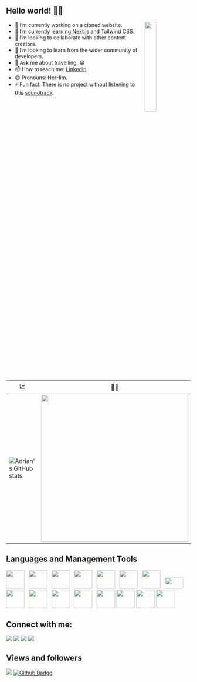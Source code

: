 ## Hello world! 👨‍💻

<img align="right" width="25%" src="https://mk0appinventiv4394ey.kinstacdn.com/wp-content/uploads/sites/1/2018/06/10-Tips-to-Hire-Android-App-Developer-2020-Edition.png"/>

- 🔭  I’m currently working on a cloned website.
- 🌱 I’m currently learning Next.js and Tailwind CSS.
- 👯 I’m looking to collaborate with other content creators.
- 🤔 I’m looking to learn from the wider community of developers.
- 💬 Ask me about travelling. 😁
- 📫 How to reach me: [LinkedIn](https://www.linkedin.com/in/adrian-pantea).
- 😄 Pronouns: He/Him.
- ⚡ Fun fact: There is no project without listening to this [soundtrack](https://www.youtube.com/watch?v=iHI-MCHb-VQ&t=17007s). 


📈 | 👨‍💻
------------ | -------------
![Adrian's GitHub stats](https://github-readme-stats.vercel.app/api?username=adrianp2021&hide_border=true&theme=dark&show_icons=true) | <img  width="400px" align="center" src="https://github-readme-stats.vercel.app/api/top-langs?username=adrianp2021&account_private=true&theme=dark&show_icons=true&hide_border=true&show_icons=true&locale=en&layout=compact"/>

## Languages and Management Tools
<p align="left">
<a href="https://reactjs.org/" target="_blank"><img width="50px" src="https://cdn.iconscout.com/icon/free/png-256/react-4-1175110.png"></a> &nbsp
<a href="https://www.javascript.com/" target="_blank"> <img width="50px" src="https://cdn.iconscout.com/icon/free/png-256/javascript-23-1174949.png"></a> &nbsp
<a href="https://developer.mozilla.org/en-US/docs/Web/HTML" target="_blank"> <img width="50px" src="https://www.w3.org/html/logo/downloads/HTML5_Badge_256.png"></a> &nbsp
<a href="https://developer.mozilla.org/en-US/docs/Web/CSS" target="_blank"> <img width="50px"src="https://cdn.iconscout.com/icon/free/png-256/css-131-722685.png"></a> &nbsp
<a href="https://nodejs.org/en/" target="_blank"> <img width="50px" src="https://cdn.iconscout.com/icon/free/png-256/node-js-1-1174935.png"></a> &nbsp
<a href="https://www.djangoproject.com/" target="_blank"> <img width="50px" src="https://www.logolynx.com/images/logolynx/b3/b38e909c4a7f55b7563bbf23413d2f1f.png"></a> &nbsp
<a href="https://www.python.org/" target="_blank"> <img width="50px" src="https://miro.medium.com/max/512/1*XOFheBcYZ_2lG1rodQV5kg.png"></a> &nbsp
<a href="https://bulma.io/" target="_blank"> <img width="50px" src="https://seeklogo.com/images/B/bulma-logo-45B5145BF4-seeklogo.com.png" height="30px" ></a> &nbsp
<a href="https://react.semantic-ui.com/" target="_blank"> <img width="50px" src="https://react.semantic-ui.com/logo.png"></a> &nbsp
<a href="https://insomnia.rest/" target="_blank"> <img width="50px" src="https://external-preview.redd.it/Ei1Z8fuxzd6fwIDLPBrbpJtfCj992hmJcKPMZxidaE0.jpg?auto=webp&s=73eb420e05c620c671dd9fa7579af2b5bacb344a"></a> &nbsp
<a href="https://www.mongodb.com/cloud/atlas/lp/try2?utm_content=controlhterms&utm_source=google&utm_campaign=gs_emea_united_kingdom_search_core_brand_atlas_desktop&utm_term=mongodb&utm_medium=cpc_paid_search&utm_ad=e&utm_ad_campaign_id=12212624581&gclid=Cj0KCQjwkIGKBhCxARIsAINMioJ5p7_5bt8_6OcciOVGzeaIWMm63xRBM0SfEeN1sdHk8QVpOXX7Uu8aApR6EALw_wcB" target="_blank"> <img width="50px" src="https://cdn.iconscout.com/icon/free/png-256/mongodb-3-1175138.png"></a> &nbsp
<a href="https://sass-lang.com/" target="_blank"> <img width="50px" src="https://cdn.iconscout.com/icon/free/png-256/sass-2752078-2284895.png"></a> &nbsp
<a href="https://git-scm.com/" target="_blank"> <img width="50px" src="https://sdtimes.com/wp-content/uploads/2018/05/git_logo.png"></a>
<a href="https://www.npmjs.com/" target="_blank"> <img width="50px" src="https://cdn.iconscout.com/icon/free/png-256/npm-226037.png"></a>
<a href="https://yarnpkg.com/" target="_blank"> <img width="50px" src="https://iconape.com/wp-content/files/ub/352181/svg/yarn-seeklogo.com.svg"></a>
<a href="https://www.postgresql.org/" target="_blank"> <img width="50px" src="https://cdn.iconscout.com/icon/free/png-256/postgresql-11-1175122.png"></a>
</p>
 
## Connect with me:
<p align="left">
<a href="https://adrianpantea.net"><img src="https://img.icons8.com/fluency/48/000000/internet.png"/></a>
<a href="https://www.linkedin.com/in/adrian-pantea"><img src="https://img.icons8.com/color/48/000000/linkedin.png"/></a>
<a href="https://twitter.com/AdrianPantea4"><img src="https://img.icons8.com/color/48/000000/twitter--v1.png"/></a>
<a href="mailto: adrianpantea10@gmail.com"><img src="https://img.icons8.com/color/48/000000/gmail-new.png"/></a>
</p>

## Views and followers
 <a href="https://github.com/adrianp2021/github-profile-views-counter"><img src="https://komarev.com/ghpvc/?username=adrianp2021"/></a>
 <a href="https://github.com/adrianp2021?tab=followers"><img src="https://img.shields.io/github/followers/adrianp2021?style=social" alt="Github Badge"></a>
 
 


